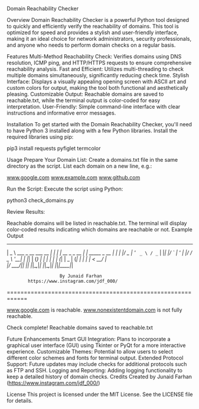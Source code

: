 Domain Reachability Checker


Overview
Domain Reachability Checker is a powerful Python tool designed to quickly and efficiently verify the reachability of domains. This tool is optimized for speed and provides a stylish and user-friendly interface, making it an ideal choice for network administrators, security professionals, and anyone who needs to perform domain checks on a regular basis.

Features
Multi-Method Reachability Check: Verifies domains using DNS resolution, ICMP ping, and HTTP/HTTPS requests to ensure comprehensive reachability analysis.
Fast and Efficient: Utilizes multi-threading to check multiple domains simultaneously, significantly reducing check time.
Stylish Interface: Displays a visually appealing opening screen with ASCII art and custom colors for output, making the tool both functional and aesthetically pleasing.
Customizable Output: Reachable domains are saved to reachable.txt, while the terminal output is color-coded for easy interpretation.
User-Friendly: Simple command-line interface with clear instructions and informative error messages.


Installation
To get started with the Domain Reachability Checker, you'll need to have Python 3 installed along with a few Python libraries. Install the required libraries using pip:

pip3 install requests pyfiglet termcolor

Usage
Prepare Your Domain List: Create a domains.txt file in the same directory as the script. List each domain on a new line, e.g.:

www.google.com
www.example.com
www.github.com


Run the Script: Execute the script using Python:

python3 check_domains.py

Review Results:

Reachable domains will be listed in reachable.txt.
The terminal will display color-coded results indicating which domains are reachable or not.
Example Output

  ____                        _   _             _             
 |  _ \  ___  _ __ ___   __ _| | | | __ _ _ __ | | _____ _ __ 
 | | | |/ _ \| '_ ` _ \ / _` | |_| |/ _` | '_ \| |/ / _ \ '__|
 | |_| | (_) | | | | | | (_| |  _  | (_| | | | |   <  __/ |   
 |____/ \___/|_| |_| |_|\__,_|_| |_|\__,_|_| |_|_|\_\___|_|   

                        By Junaid Farhan
            https://www.instagram.com/jdf_000/
============================================================

www.google.com is reachable.
www.nonexistentdomain.com is not fully reachable.

Check complete! Reachable domains saved to reachable.txt

Future Enhancements
Smart GUI Integration: Plans to incorporate a graphical user interface (GUI) using Tkinter or PyQt for a more interactive experience.
Customizable Themes: Potential to allow users to select different color schemes and fonts for terminal output.
Extended Protocol Support: Future updates may include checks for additional protocols such as FTP and SSH.
Logging and Reporting: Adding logging functionality to keep a detailed history of domain checks.
Credits
Created by Junaid Farhan
(https://www.instagram.com/jdf_000/)

License
This project is licensed under the MIT License. See the LICENSE file for details.
